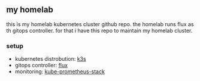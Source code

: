## my homelab

this is my homelab kubernetes cluster github repo.
the homelab runs flux as th gitops controller. for that i have this repo to maintain my homelab cluster.

### setup

- kubernetes distrobution: [k3s](https://k3s.io/)
- gitops controller: [flux](https://fluxcd.io/)
- monitoring: [kube-prometheus-stack](https://github.com/prometheus-community/helm-charts/tree/main/charts/kube-prometheus-stack)
